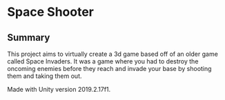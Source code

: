 # Space Shooter

## Summary
  This project aims to virtually create a 3d game based off of an older game called Space Invaders.
  It was a game where you had to destroy the oncoming enemies before they reach and invade your base by shooting them and taking them out.
  
  Made with Unity version 2019.2.17f1.
